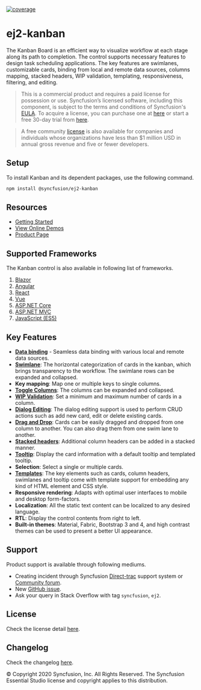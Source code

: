 [![coverage](http://ej2.syncfusion.com/badges/ej2-kanban/coverage.svg)](http://ej2.syncfusion.com/badges/ej2-kanban)

# ej2-kanban

The Kanban Board is an efficient way to visualize workflow at each stage along its path to completion. The control supports necessary features to design task scheduling applications. The key features are swimlanes, customizable cards, binding from local and remote data sources, columns mapping, stacked headers, WIP validation, templating, responsiveness, filtering, and editing.

> This is a commercial product and requires a paid license for possession or use. Syncfusion’s licensed software, including this component, is subject to the terms and conditions of Syncfusion's [EULA](https://www.syncfusion.com/eula/es/). To acquire a license, you can purchase one at [here](https://www.syncfusion.com/sales/products) or start a free 30-day trial from [here](https://www.syncfusion.com/account/manage-trials/start-trials).

> A free community [license](https://www.syncfusion.com/products/communitylicense) is also available for companies and individuals whose organizations have less than $1 million USD in annual gross revenue and five or fewer developers.

## Setup

To install Kanban and its dependent packages, use the following command.

```sh
npm install @syncfusion/ej2-kanban
```

## Resources

* [Getting Started](https://ej2.syncfusion.com/documentation/kanban/getting-started/index.html)
* [View Online Demos](https://ej2.syncfusion.com/demos/#/material/kanban/overview.html)
* [Product Page](https://www.syncfusion.com/javascript-ui-controls/js-kanban-board)

## Supported Frameworks

The Kanban control is also available in following list of frameworks.

1. [Blazor](https://www.syncfusion.com/blazor-components/blazor-kanban-board)
2. [Angular](https://www.syncfusion.com/angular-ui-components/angular-kanban-board)
3. [React](https://www.syncfusion.com/react-ui-components/react-kanban-board)
4. [Vue](https://www.syncfusion.com/vue-ui-components/vue-kanban-board)
5. [ASP.NET Core](https://www.syncfusion.com/aspnet-core-ui-controls/kanban-board)
6. [ASP.NET MVC](https://www.syncfusion.com/aspnet-mvc-ui-controls/kanban-board)
7. [JavaScript (ES5)](https://www.syncfusion.com/javascript-ui-controls/js-kanban-board)

## Key Features

* [**Data binding**](https://ej2.syncfusion.com/demos/#/material/kanban/remote-data.html) - Seamless data binding with various local and remote data sources.
* [**Swimlane**](https://ej2.syncfusion.com/demos/#/material/kanban/swimlane.html): The horizontal categorization of cards in the kanban, which brings transparency to the workflow. The swimlane rows can be expanded and collapsed.
* **Key mapping**: Map one or multiple keys to single columns.
* [**Toggle Columns**](https://ej2.syncfusion.com/demos/#/material/kanban/toggle-columns.html): The columns can be expanded and collapsed.
* [**WIP Validation**](https://ej2.syncfusion.com/demos/#/material/kanban/wip-validation.html): Set a minimum and maximum number of cards in a column.
* [**Dialog Editing**](https://ej2.syncfusion.com/demos/#/material/kanban/dialog-editing.html): The dialog editing support is used to perform CRUD actions such as add new card, edit or delete existing cards.
* [**Drag and Drop**](https://ej2.syncfusion.com/demos/#/material/kanban/overview.html): Cards can be easily dragged and dropped from one column to another. You can also drag them from one swim lane to another.
* [**Stacked headers**](https://ej2.syncfusion.com/demos/#/material/kanban/stacked-header.html): Additional column headers can be added in a stacked manner.
* [**Tooltip**](https://ej2.syncfusion.com/demos/#/material/kanban/tooltip-template.html): Display the card information with a default tooltip and templated tooltip.
* **Selection**: Select a single or multiple cards.
* [**Templates**](https://ej2.syncfusion.com/demos/#/material/kanban/card-template.html): The key elements such as cards, column headers, swimlanes and tooltip come with template support for embedding any kind of HTML element and CSS style.
* **Responsive rendering**: Adapts with optimal user interfaces to mobile and desktop form-factors.
* **Localization**: All the static text content can be localized to any desired language.
* **RTL**: Display the control contents from right to left.
* **Built-in themes**: Material, Fabric, Bootstrap 3 and 4, and high contrast themes can be used to present a better UI appearance.

## Support

Product support is available through following mediums.

* Creating incident through Syncfusion [Direct-trac](https://www.syncfusion.com/support/directtrac/incidents) support system or [Community forum](https://www.syncfusion.com/forums/essential-js2).
* New [GitHub issue](https://github.com/syncfusion/ej2-javascript-ui-controls/issues/new).
* Ask your query in Stack Overflow with tag `syncfusion`, `ej2`.

## License

Check the license detail [here](https://github.com/syncfusion/ej2-javascript-ui-controls/blob/master/license).

## Changelog

Check the changelog [here](https://ej2.syncfusion.com/documentation/release-notes).

© Copyright 2020 Syncfusion, Inc. All Rights Reserved. The Syncfusion Essential Studio license and copyright applies to this distribution.